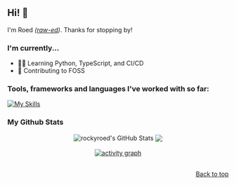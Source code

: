 ## Hi! 👋
I'm Roed *([raw-ed](https://ipa-reader.com/?text=%CB%88r%C9%94%CB%90.%C9%9Bd))*. Thanks for stopping by! 

### I'm currently...
- 🧑‍💻 Learning Python, TypeScript, and CI/CD
- 🤝 Contributing to FOSS

### Tools, frameworks and languages I've worked with so far:
[![My Skills](https://skillicons.dev/icons?i=html,css,js,ts,react,nextjs,vue,nuxtjs,tailwind,py,mysql,postgres,mongodb,supabase,git,github,githubactions,bitbucket,nodejs,postman,npm,pnpm,docker,vite,vscode,linux&perline=13)](https://skillicons.dev)

### My Github Stats
<div align="center">
  <img align="center" src="https://github-readme-stats.vercel.app/api?username=rockyroed&show_icons=true&theme=dark&hide_border=true&include_all_commits=true" alt="rockyroed's GitHub Stats" />
  <img align="center" src="https://github-readme-stats.vercel.app/api/top-langs/?username=rockyroed&layout=compact&theme=dark&hide_border=true" />
</div>
<br />
<div align="center">
  <a href="https://github.com/ashutosh00710/github-readme-activity-graph">
    <img src="https://github-readme-activity-graph.vercel.app/graph?username=rockyroed&bg_color=151515&color=ffffff&line=7AFF97&point=ffffff&area=true&hide_border=true" alt="activity graph" />
  </a>
</div>
<br />
<p align="right"><a href="#top">Back to top</a></p>
